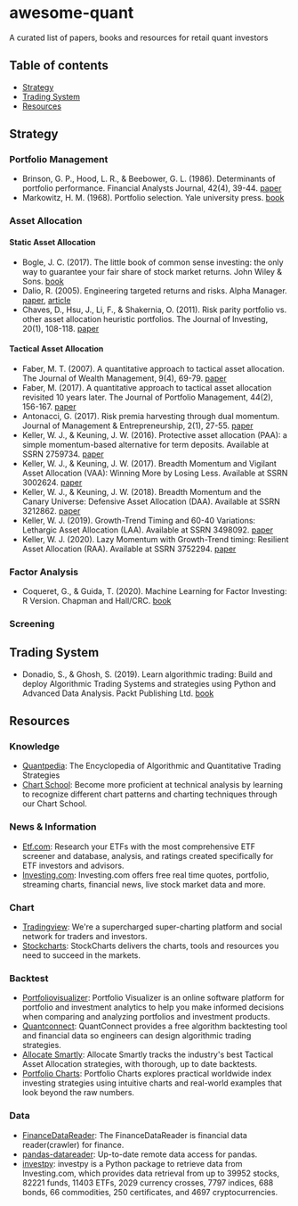 # awesome-quant
A curated list of papers, books and resources for retail quant investors

## Table of contents
- [Strategy](#Strategy)
- [Trading System](#Trading-System)
- [Resources](#Resources)

## Strategy

### Portfolio Management
- Brinson, G. P., Hood, L. R., & Beebower, G. L. (1986). Determinants of portfolio performance. Financial Analysts 
Journal, 42(4), 39-44. [paper](https://www.jstor.org/stable/pdf/4478947.pdf?casa_token=LGLJK5f1VJ4AAAAA:mFhdbqsGQ01msevY4AT9IYV3F5gYCRfHGfPBEM30QXQEdafLTHrmbMgph-2F-kjGIhMi0a1L1llSM6t2XJH-gwEAW6utRLf-nitwOU3TkgAo-Oi-zTNT)
- Markowitz, H. M. (1968). Portfolio selection. Yale university press. [book](https://www.degruyter.com/document/doi/10.12987/9780300191677/html)

### Asset Allocation

#### Static Asset Allocation
- Bogle, J. C. (2017). The little book of common sense investing: the only way to guarantee your fair share of stock market returns. John Wiley & Sons. 
[book](https://www.amazon.com/Little-Book-Common-Sense-Investing/dp/1119404509/ref=tmm_hrd_swatch_0?_encoding=UTF8&qid=1634572997&sr=8-2)
- Dalio, R. (2005). Engineering targeted returns and risks. Alpha Manager. 
[paper](https://bridgewater.brightspotcdn.com/fa/e3/d09e72bd401a8414c5c0bdaf88bb/bridgewater-associates-engineering-targeted-returns-and-risks-aug-2011.pdf), 
[article](https://www.bridgewater.com/research-and-insights/the-all-weather-story)
- Chaves, D., Hsu, J., Li, F., & Shakernia, O. (2011). Risk parity portfolio vs. other asset allocation heuristic portfolios. The Journal of Investing, 20(1), 108-118. 
[paper](https://joi.pm-research.com/content/20/1/108.abstract)

#### Tactical Asset Allocation
- Faber, M. T. (2007). A quantitative approach to tactical asset allocation. The Journal of Wealth Management, 9(4), 69-79. 
[paper](https://jwm.pm-research.com/content/9/4/69.abstract)
- Faber, M. (2017). A quantitative approach to tactical asset allocation revisited 10 years later. The Journal of Portfolio Management, 44(2), 156-167. 
[paper](https://jpm.pm-research.com/content/44/2/156/tab-pdf-disaabled)
- Antonacci, G. (2017). Risk premia harvesting through dual momentum. Journal of Management & Entrepreneurship, 2(1), 27-55. 
[paper](https://papers.ssrn.com/sol3/papers.cfm?abstract_id=2042750)
- Keller, W. J., & Keuning, J. W. (2016). Protective asset allocation (PAA): a simple momentum-based alternative for term deposits. Available at SSRN 2759734. 
[paper](https://papers.ssrn.com/sol3/papers.cfm?abstract_id=2759734)
- Keller, W. J., & Keuning, J. W. (2017). Breadth Momentum and Vigilant Asset Allocation (VAA): Winning More by Losing Less. Available at SSRN 3002624. 
[paper](https://papers.ssrn.com/sol3/papers.cfm?abstract_id=3002624)
- Keller, W. J., & Keuning, J. W. (2018). Breadth Momentum and the Canary Universe: Defensive Asset Allocation (DAA). Available at SSRN 3212862. 
[paper](https://papers.ssrn.com/sol3/papers.cfm?abstract_id=3212862)
- Keller, W. J. (2019). Growth-Trend Timing and 60-40 Variations: Lethargic Asset Allocation (LAA). Available at SSRN 3498092. 
[paper](https://papers.ssrn.com/sol3/papers.cfm?abstract_id=3498092)
- Keller, W. J. (2020). Lazy Momentum with Growth-Trend timing: Resilient Asset Allocation (RAA). Available at SSRN 3752294. 
[paper](https://papers.ssrn.com/sol3/papers.cfm?abstract_id=3752294)

### Factor Analysis
- Coqueret, G., & Guida, T. (2020). Machine Learning for Factor Investing: R Version. Chapman and Hall/CRC. [book](http://www.mlfactor.com/index.html)

### Screening

## Trading System
- Donadio, S., &amp; Ghosh, S. (2019). Learn algorithmic trading: Build and deploy Algorithmic Trading Systems and strategies using Python and Advanced Data Analysis. Packt Publishing Ltd. 
[book](https://www.amazon.com/Learn-Algorithmic-Trading-algorithmic-strategies/dp/178934834X)

## Resources

### Knowledge
- [Quantpedia](https://quantpedia.com/): The Encyclopedia of Algorithmic and Quantitative Trading Strategies
- [Chart School](https://www.freeonlinetradingeducation.com/chart-school.html): Become more proficient at technical 
analysis by learning to recognize different chart patterns and charting techniques through our Chart School.

### News & Information
- [Etf.com](https://www.etf.com/): Research your ETFs with the most comprehensive ETF screener and database, analysis, 
and ratings created specifically for ETF investors and advisors.
- [Investing.com](https://www.investing.com/): Investing.com offers free real time quotes, portfolio, streaming charts, 
financial news, live stock market data and more.

### Chart
- [Tradingview](https://www.tradingview.com/): We're a supercharged super-charting platform and social network for 
traders and investors.
- [Stockcharts](https://stockcharts.com/): StockCharts delivers the charts, tools and resources you need to succeed 
in the markets. 

### Backtest
- [Portfoliovisualizer](https://www.portfoliovisualizer.com/): Portfolio Visualizer is an online software platform 
for portfolio and investment analytics to help you make informed decisions when comparing and analyzing portfolios 
and investment products.
- [Quantconnect](https://www.quantconnect.com/): QuantConnect provides a free algorithm backtesting tool and financial 
data so engineers can design algorithmic trading strategies.
- [Allocate Smartly](https://allocatesmartly.com/): Allocate Smartly tracks the industry's best Tactical Asset 
Allocation strategies, with thorough, up to date backtests.
- [Portfolio Charts](https://portfoliocharts.com/): Portfolio Charts explores practical worldwide index investing 
strategies using intuitive charts and real-world examples that look beyond the raw numbers.

### Data
- [FinanceDataReader](https://github.com/FinanceData/FinanceDataReader): The FinanceDataReader is financial data reader(crawler) for finance.
- [pandas-datareader](https://github.com/pydata/pandas-datareader): Up-to-date remote data access for pandas.
- [investpy](https://github.com/alvarobartt/investpy): investpy is a Python package to retrieve data from Investing.com, 
which provides data retrieval from up to 39952 stocks, 82221 funds, 11403 ETFs, 2029 currency crosses, 7797 indices, 
688 bonds, 66 commodities, 250 certificates, and 4697 cryptocurrencies.